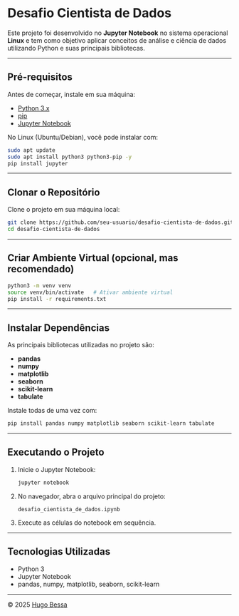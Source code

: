 # Desafio Cientista de Dados

Este projeto foi desenvolvido no **Jupyter Notebook** no sistema operacional **Linux** e tem como objetivo aplicar conceitos de análise e ciência de dados utilizando Python e suas principais bibliotecas.

---

## Pré-requisitos

Antes de começar, instale em sua máquina:

- [Python 3.x](https://www.python.org/downloads/)
- [pip](https://pip.pypa.io/en/stable/)
- [Jupyter Notebook](https://jupyter.org/install)

No Linux (Ubuntu/Debian), você pode instalar com:

```bash
sudo apt update
sudo apt install python3 python3-pip -y
pip install jupyter
```

---

## Clonar o Repositório

Clone o projeto em sua máquina local:

```bash
git clone https://github.com/seu-usuario/desafio-cientista-de-dados.git
cd desafio-cientista-de-dados
```

---

## Criar Ambiente Virtual (opcional, mas recomendado)

```bash
python3 -m venv venv
source venv/bin/activate   # Ativar ambiente virtual
pip install -r requirements.txt
```

---

## Instalar Dependências

As principais bibliotecas utilizadas no projeto são:

- **pandas**
- **numpy**
- **matplotlib**
- **seaborn**
- **scikit-learn**
- **tabulate**

Instale todas de uma vez com:

```bash
pip install pandas numpy matplotlib seaborn scikit-learn tabulate
```

---

## Executando o Projeto

1. Inicie o Jupyter Notebook:
   ```bash
   jupyter notebook
   ```

2. No navegador, abra o arquivo principal do projeto:
   ```
   desafio_cientista_de_dados.ipynb
   ```

3. Execute as células do notebook em sequência.

---

## Tecnologias Utilizadas

- Python 3
- Jupyter Notebook
- pandas, numpy, matplotlib, seaborn, scikit-learn

---
© 2025 [Hugo Bessa](https://github.com/hugosantosbessa)
